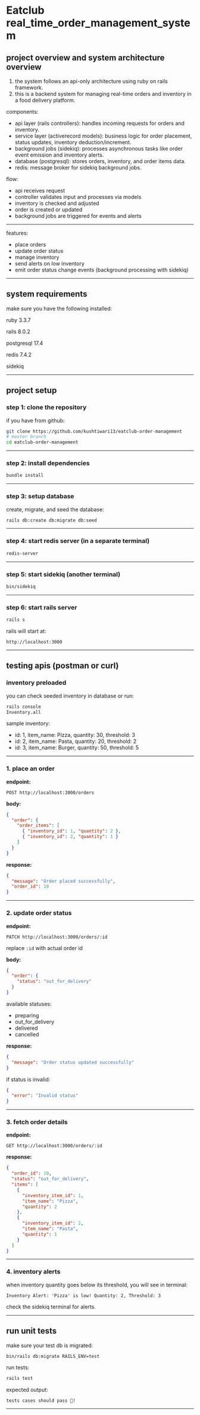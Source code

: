 # Eatclub real_time_order_management_system

## project overview and system architecture overview

1. the system follows an api-only architecture using ruby on rails framework.
2. this is a backend system for managing real-time orders and inventory in a food delivery platform.
   
components:
- api layer (rails controllers): handles incoming requests for orders and inventory.
- service layer (activerecord models): business logic for order placement, status updates, inventory deduction/increment.
- background jobs (sidekiq): processes asynchronous tasks like order event emission and inventory alerts.
- database (postgresql): stores orders, inventory, and order items data.
- redis: message broker for sidekiq background jobs.

flow:
- api receives request
- controller validates input and processes via models
- inventory is checked and adjusted
- order is created or updated
- background jobs are triggered for events and alerts

---

features:
- place orders
- update order status
- manage inventory
- send alerts on low inventory
- emit order status change events (background processing with sidekiq)

---

## system requirements

make sure you have the following installed:

ruby 3.3.7

rails 8.0.2

postgresql 17.4

redis 7.4.2

sidekiq

---

## project setup

### step 1: clone the repository

if you have from github:
```bash
git clone https://github.com/kushtiwari13/eatclub-order-management
# master branch
cd eatclub-order-management
```
---

### step 2: install dependencies

```bash
bundle install
```

---

### step 3: setup database

create, migrate, and seed the database:

```bash
rails db:create db:migrate db:seed
```
---

### step 4: start redis server (in a separate terminal)

```bash
redis-server
```
---

### step 5: start sidekiq (another terminal)

```bash
bin/sidekiq
```
---

### step 6: start rails server

```bash
rails s
```

rails will start at:
```
http://localhost:3000
```

---

## testing apis (postman or curl)

### inventory preloaded
you can check seeded inventory in database or run:
```bash
rails console
Inventory.all
```

sample inventory:

- id: 1, item_name: Pizza, quantity: 30, threshold: 3
- id: 2, item_name: Pasta, quantity: 20, threshold: 2
- id: 3, item_name: Burger, quantity: 50, threshold: 5

---

### 1. place an order

**endpoint:**
```
POST http://localhost:3000/orders
```

**body:**
```json
{
  "order": {
    "order_items": [
      { "inventory_id": 1, "quantity": 2 },
      { "inventory_id": 2, "quantity": 1 }
    ]
  }
}
```

**response:**
```json
{
  "message": "Order placed successfully",
  "order_id": 10
}
```

---

### 2. update order status

**endpoint:**
```
PATCH http://localhost:3000/orders/:id
```

replace `:id` with actual order id

**body:**
```json
{
  "order": {
    "status": "out_for_delivery"
  }
}
```

available statuses:
- preparing
- out_for_delivery
- delivered
- cancelled

**response:**
```json
{
  "message": "Order status updated successfully"
}
```

if status is invalid:
```json
{
  "error": "Invalid status"
}
```

---

### 3. fetch order details

**endpoint:**
```
GET http://localhost:3000/orders/:id
```

**response:**
```json
{
  "order_id": 10,
  "status": "out_for_delivery",
  "items": [
    {
      "inventory_item_id": 1,
      "item_name": "Pizza",
      "quantity": 2
    },
    {
      "inventory_item_id": 2,
      "item_name": "Pasta",
      "quantity": 1
    }
  ]
}
```

---

### 4. inventory alerts

when inventory quantity goes below its threshold, you will see in terminal:
```
Inventory Alert: 'Pizza' is low! Quantity: 2, Threshold: 3
```

check the sidekiq terminal for alerts.

---

## run unit tests

make sure your test db is migrated:

```bash
bin/rails db:migrate RAILS_ENV=test
```

run tests:
```bash
rails test
```

expected output:
```
tests cases should pass 🙏!
```

---
